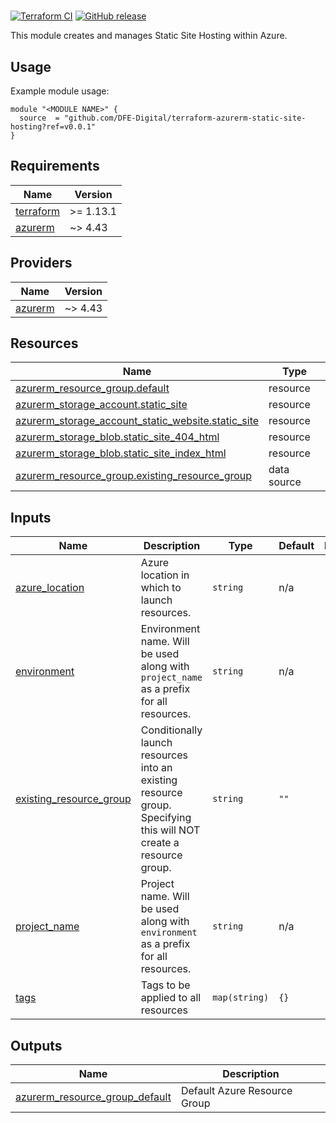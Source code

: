 # <REPLACE WITH USEFUL TERRAFORM DESCRIPTION>

[![Terraform CI](https://github.com/DFE-Digital/terraform-azurerm-static-site-hosting/actions/workflows/continuous-integration-terraform.yml/badge.svg?branch=main)](https://github.com/DFE-Digital/terraform-azurerm-static-site-hosting/actions/workflows/continuous-integration-terraform.yml?branch=main)
[![GitHub release](https://img.shields.io/github/release/DFE-Digital/terraform-azurerm-static-site-hosting.svg)](https://github.com/DFE-Digital/terraform-azurerm-static-site-hosting/releases)

This module creates and manages Static Site Hosting within Azure.

## Usage

Example module usage:

```hcl
module "<MODULE NAME>" {
  source  = "github.com/DFE-Digital/terraform-azurerm-static-site-hosting?ref=v0.0.1"
}
```

<!-- BEGIN_TF_DOCS -->
## Requirements

| Name | Version |
|------|---------|
| <a name="requirement_terraform"></a> [terraform](#requirement\_terraform) | >= 1.13.1 |
| <a name="requirement_azurerm"></a> [azurerm](#requirement\_azurerm) | ~> 4.43 |

## Providers

| Name | Version |
|------|---------|
| <a name="provider_azurerm"></a> [azurerm](#provider\_azurerm) | ~> 4.43 |

## Resources

| Name | Type |
|------|------|
| [azurerm_resource_group.default](https://registry.terraform.io/providers/hashicorp/azurerm/latest/docs/resources/resource_group) | resource |
| [azurerm_storage_account.static_site](https://registry.terraform.io/providers/hashicorp/azurerm/latest/docs/resources/storage_account) | resource |
| [azurerm_storage_account_static_website.static_site](https://registry.terraform.io/providers/hashicorp/azurerm/latest/docs/resources/storage_account_static_website) | resource |
| [azurerm_storage_blob.static_site_404_html](https://registry.terraform.io/providers/hashicorp/azurerm/latest/docs/resources/storage_blob) | resource |
| [azurerm_storage_blob.static_site_index_html](https://registry.terraform.io/providers/hashicorp/azurerm/latest/docs/resources/storage_blob) | resource |
| [azurerm_resource_group.existing_resource_group](https://registry.terraform.io/providers/hashicorp/azurerm/latest/docs/data-sources/resource_group) | data source |

## Inputs

| Name | Description | Type | Default | Required |
|------|-------------|------|---------|:--------:|
| <a name="input_azure_location"></a> [azure\_location](#input\_azure\_location) | Azure location in which to launch resources. | `string` | n/a | yes |
| <a name="input_environment"></a> [environment](#input\_environment) | Environment name. Will be used along with `project_name` as a prefix for all resources. | `string` | n/a | yes |
| <a name="input_existing_resource_group"></a> [existing\_resource\_group](#input\_existing\_resource\_group) | Conditionally launch resources into an existing resource group. Specifying this will NOT create a resource group. | `string` | `""` | no |
| <a name="input_project_name"></a> [project\_name](#input\_project\_name) | Project name. Will be used along with `environment` as a prefix for all resources. | `string` | n/a | yes |
| <a name="input_tags"></a> [tags](#input\_tags) | Tags to be applied to all resources | `map(string)` | `{}` | no |

## Outputs

| Name | Description |
|------|-------------|
| <a name="output_azurerm_resource_group_default"></a> [azurerm\_resource\_group\_default](#output\_azurerm\_resource\_group\_default) | Default Azure Resource Group |
<!-- END_TF_DOCS -->
